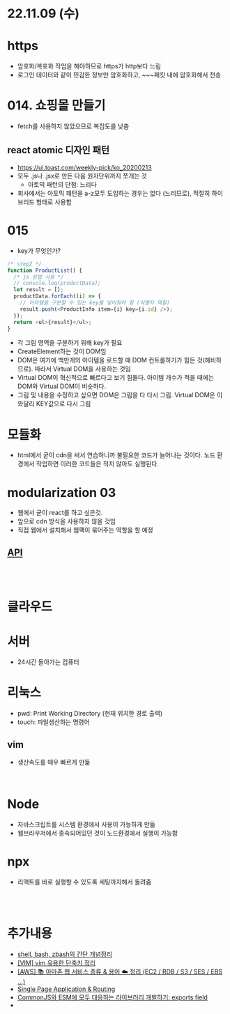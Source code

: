 # 22.11.09 (수)

# https

- 암호화/복호화 작업을 해야하므로 https가 http보다 느림
- 로그인 데이터와 같이 민감한 정보만 암호화하고, ~~~패킷 내에 암호화해서 전송

# 014. 쇼핑몰 만들기

- fetch를 사용하지 않았으므로 복잡도를 낮춤

## react atomic 디자인 패턴

- https://ui.toast.com/weekly-pick/ko_20200213
- 모두 .js나 .jsx로 만든 다음 원자단위까지 쪼개는 것
  - 아토믹 패턴의 단점: 느리다
- 회사에서는 아토믹 패턴을 a-z모두 도입하는 경우는 없다 (느리므로), 적절히 하이브리드 형태로 사용함

# 015

- key가 무엇인가?

```js
/* step2 */
function ProductList() {
  /* js 문법 사용 */
  // console.log(productData);
  let result = [];
  productData.forEach((i) => {
    // 아이템을 구분할 수 있는 key를 넣어줘야 함 (식별자 역할)
    result.push(<ProductInfo item={i} key={i.id} />);
  });
  return <ul>{result}</ul>;
}
```

- 각 그림 영역을 구분하기 위해 key가 필요
- CreateElement하는 것이 DOM임
- DOM은 여기에 백만개의 아이템을 로드할 때 DOM 컨트롤하기가 힘든 것(헤비하므로). 따라서 Virtual DOM을 사용하는 것임
- Virtual DOM이 혁신적으로 빠르다고 보기 힘들다. 아이템 개수가 적을 때에는 DOM와 Virtual DOM이 비슷하다.
- 그림 및 내용을 수정하고 싶으면 DOM은 그림을 다 다시 그림. Virtual DOM은 이와달리 KEY값으로 다시 그림

# 모듈화

- html에서 굳이 cdn을 써서 연습하니까 불필요한 코드가 늘어나는 것이다. 노드 환경에서 작업하면 이러한 코드들은 적지 않아도 실행된다.

# modularization 03

- 웹에서 굳이 react를 하고 싶은것.
- 앞으로 cdn 방식을 사용하지 않을 것임
- 직접 웹에서 설치해서 웹팩이 묶어주는 역할을 할 예정

## [API](http://test.api.weniv.co.kr/mall)

<br><br>

# 클라우드

# 서버

- 24시간 돌아가는 컴퓨터

# 리눅스

- pwd: Print Working Directory (현재 위치한 경로 출력)
- touch: 파일생산하는 명령어

## vim

- 생산속도를 매우 빠르게 만듦

<br>

# Node

- 자바스크립트를 시스템 환경에서 사용이 가능하게 만듦
- 웹브라우저에서 종속되어있던 것이 노드환경에서 실행이 가능함

# npx

- 리액트를 바로 실행할 수 있도록 세팅까지해서 돌려줌

<br><br>

# 추가내용

- [shell, bash, zbash의 간단 개념정리](https://ithub.tistory.com/205)
- [[VIM] vim 유용한 단축키 정리](https://gmlwjd9405.github.io/2019/05/14/vim-shortkey.html)
- [[AWS] 📚 아마존 웹 서비스 종류 & 용어 ☁️ 정리 (EC2 / RDB / S3 / SES / EBS ...)](https://inpa.tistory.com/entry/AWS-%F0%9F%93%9A-%EC%95%84%EB%A7%88%EC%A1%B4-%EC%9B%B9-%EC%84%9C%EB%B9%84%EC%8A%A4-%EC%9A%A9%EC%96%B4-%EC%A2%85%EB%A5%98-%EC%A0%95%EB%A6%AC-EC2-EBS-RDB-S3-EBS-SES)
- [Single Page Application & Routing](https://poiemaweb.com/js-spa)
- [CommonJS와 ESM에 모두 대응하는 라이브러리 개발하기: exports field](https://toss.tech/article/commonjs-esm-exports-field)
-
